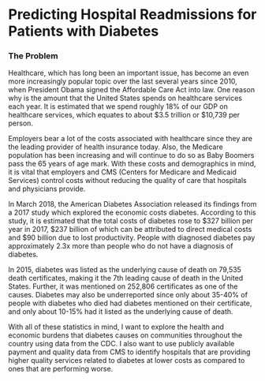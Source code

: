 # Predicting Hospital Readmissions for Patients with Diabetes
### The Problem
Healthcare, which has long been an important issue, has become an even more increasingly popular topic over the last several years since 2010, when President Obama signed the Affordable Care Act into law. One reason why is the amount that the United States spends on healthcare services each year. It is estimated that we spend roughly 18% of our GDP on healthcare services, which equates to about $3.5 trillion or $10,739 per person.

Employers bear a lot of the costs associated with healthcare since they are the leading provider of health insurance today. Also, the Medicare population has been increasing and will continue to do so as Baby Boomers pass the 65 years of age mark. With these costs and demographics in mind, it is vital that employers and CMS (Centers for Medicare and Medicaid Services) control costs without reducing the quality of care that hospitals and physicians provide.

In March 2018, the American Diabetes Association released its findings from a 2017 study which explored the economic costs diabetes. According to this study, it is estimated that the total costs of diabetes rose to $327 billion per year in 2017, $237 billion of which can be attributed to direct medical costs and $90 billion due to lost productivity. People with diagnosed diabetes pay approximately 2.3x more than people who do not have a diagnosis of diabetes. 

In 2015, diabetes was listed as the underlying cause of death on 79,535 death certificates, making it the 7th leading cause of death in the United States. Further, it was mentioned on 252,806 certificates as one of the causes. Diabetes may also be underreported since only about 35-40% of people with diabetes who died had diabetes mentioned on their certificate, and only about 10-15% had it listed as the underlying cause of death.

With all of these statistics in mind, I want to explore the health and economic burdens that diabetes causes on communities throughout the country using data from the CDC. I also want to use publicly available payment and quality data from CMS to identify hospitals that are providing higher quality services related to diabetes at lower costs as compared to ones that are performing worse.
